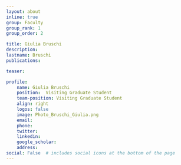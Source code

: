 ```yaml
---
layout: about
inline: true
group: Faculty
group_rank: 1
group_order: 2

title: Giulia Bruschi
description:  
lastname: Bruschi
publications:  

teaser: 

profile:
    name: Giulia Bruschi
    position:  Visiting Graduate Student
    team-position: Visiting Graduate Student
    align: right
    logos: false
    image: Photo_Bruschi_Giulia.png
    email:
    phone:  
    twitter:
    linkedin:
    google_scholar:
    address:
social: False  # includes social icons at the bottom of the page        
---
```

